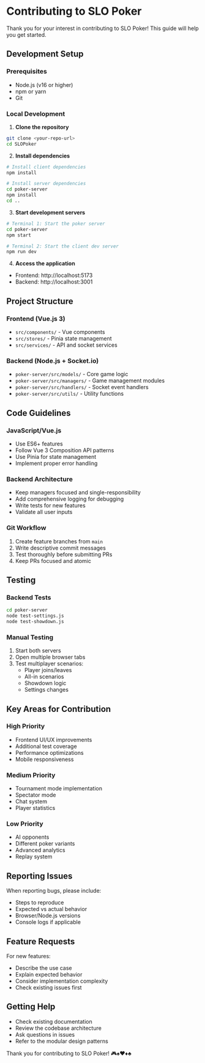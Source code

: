 # Contributing to SLO Poker

Thank you for your interest in contributing to SLO Poker! This guide will help you get started.

## Development Setup

### Prerequisites
- Node.js (v16 or higher)
- npm or yarn
- Git

### Local Development

1. **Clone the repository**
```bash
git clone <your-repo-url>
cd SLOPoker
```

2. **Install dependencies**
```bash
# Install client dependencies
npm install

# Install server dependencies
cd poker-server
npm install
cd ..
```

3. **Start development servers**
```bash
# Terminal 1: Start the poker server
cd poker-server
npm start

# Terminal 2: Start the client dev server
npm run dev
```

4. **Access the application**
- Frontend: http://localhost:5173
- Backend: http://localhost:3001

## Project Structure

### Frontend (Vue.js 3)
- `src/components/` - Vue components
- `src/stores/` - Pinia state management
- `src/services/` - API and socket services

### Backend (Node.js + Socket.io)
- `poker-server/src/models/` - Core game logic
- `poker-server/src/managers/` - Game management modules
- `poker-server/src/handlers/` - Socket event handlers
- `poker-server/src/utils/` - Utility functions

## Code Guidelines

### JavaScript/Vue.js
- Use ES6+ features
- Follow Vue 3 Composition API patterns
- Use Pinia for state management
- Implement proper error handling

### Backend Architecture
- Keep managers focused and single-responsibility
- Add comprehensive logging for debugging
- Write tests for new features
- Validate all user inputs

### Git Workflow
1. Create feature branches from `main`
2. Write descriptive commit messages
3. Test thoroughly before submitting PRs
4. Keep PRs focused and atomic

## Testing

### Backend Tests
```bash
cd poker-server
node test-settings.js
node test-showdown.js
```

### Manual Testing
1. Start both servers
2. Open multiple browser tabs
3. Test multiplayer scenarios:
   - Player joins/leaves
   - All-in scenarios
   - Showdown logic
   - Settings changes

## Key Areas for Contribution

### High Priority
- Frontend UI/UX improvements
- Additional test coverage
- Performance optimizations
- Mobile responsiveness

### Medium Priority
- Tournament mode implementation
- Spectator mode
- Chat system
- Player statistics

### Low Priority
- AI opponents
- Different poker variants
- Advanced analytics
- Replay system

## Reporting Issues

When reporting bugs, please include:
- Steps to reproduce
- Expected vs actual behavior
- Browser/Node.js versions
- Console logs if applicable

## Feature Requests

For new features:
- Describe the use case
- Explain expected behavior
- Consider implementation complexity
- Check existing issues first

## Getting Help

- Check existing documentation
- Review the codebase architecture
- Ask questions in issues
- Refer to the modular design patterns

Thank you for contributing to SLO Poker! 🎮♠️♥️♦️♣️
